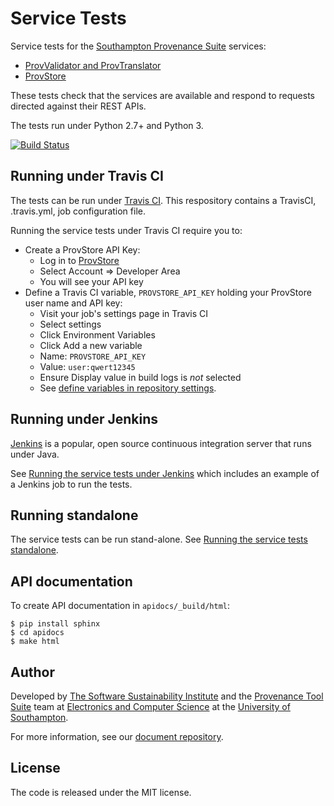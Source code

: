 # Service Tests

Service tests for the [Southampton Provenance Suite](https://provenance.ecs.soton.ac.uk) services:

* [ProvValidator and ProvTranslator](https://provenance.ecs.soton.ac.uk/validator)
* [ProvStore](https://provenance.ecs.soton.ac.uk/store/)

These tests check that the services are available and respond to requests directed against their REST APIs.

The tests run under Python 2.7+ and Python 3.

[![Build Status](https://travis-ci.org/prov-suite/service-tests.svg)](https://travis-ci.org/prov-suite/service-tests)

## Running under Travis CI

The tests can be run under [Travis CI](https://travis-ci.org). This respository contains a TravisCI, .travis.yml, job configuration file.

Running the service tests under Travis CI require you to:

* Create a ProvStore API Key:
  - Log in to [ProvStore](https://provenance.ecs.soton.ac.uk/store)
  - Select Account => Developer Area
  - You will see your API key
* Define a Travis CI variable, `PROVSTORE_API_KEY` holding your ProvStore user name and API key:
  - Visit your job's settings page in Travis CI
  - Select settings
  - Click Environment Variables
  - Click Add a new variable
  - Name: `PROVSTORE_API_KEY`
  - Value: `user:qwert12345`
  - Ensure Display value in build logs is *not* selected  
  - See [define variables in repository settings](http://docs.travis-ci.com/user/environment-variables/#Defining-Variables-in-Repository-Settings).

## Running under Jenkins

[Jenkins](https://jenkins-ci.org) is a popular, open source continuous integration server that runs under Java.

See [Running the service tests under Jenkins](./Jenkins.md) which includes an example of a Jenkins job to run the tests.

## Running standalone

The service tests can be run stand-alone. See [Running the service tests standalone](./Standalone.md).

## API documentation

To create API documentation in `apidocs/_build/html`:

```
$ pip install sphinx
$ cd apidocs
$ make html
```

## Author

Developed by [The Software Sustainability Institute](http://www.software.ac.uk>) and the [Provenance Tool Suite](http://provenance.ecs.soton.ac.uk/) team at [Electronics and Computer Science](http://www.ecs.soton.ac.uk) at the [University of Southampton](http://www.soton.ac.uk).

For more information, see our [document repository](https://github.com/prov-suite/ssi-consultancy/).

## License

The code is released under the MIT license.
